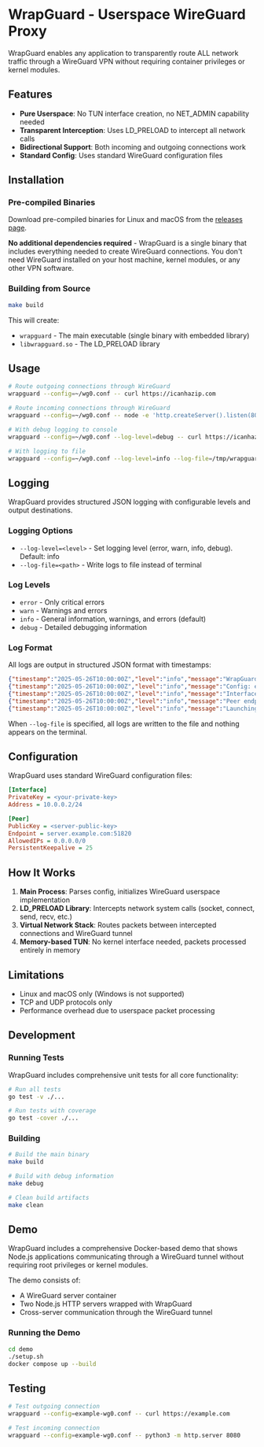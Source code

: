 # WrapGuard - Userspace WireGuard Proxy

WrapGuard enables any application to transparently route ALL network traffic through a WireGuard VPN without requiring container privileges or kernel modules.

## Features

- **Pure Userspace**: No TUN interface creation, no NET_ADMIN capability needed
- **Transparent Interception**: Uses LD_PRELOAD to intercept all network calls
- **Bidirectional Support**: Both incoming and outgoing connections work
- **Standard Config**: Uses standard WireGuard configuration files

## Installation

### Pre-compiled Binaries

Download pre-compiled binaries for Linux and macOS from the [releases page](https://github.com/puzed/wrapguard/releases).

**No additional dependencies required** - WrapGuard is a single binary that includes everything needed to create WireGuard connections. You don't need WireGuard installed on your host machine, kernel modules, or any other VPN software.

### Building from Source

```bash
make build
```

This will create:
- `wrapguard` - The main executable (single binary with embedded library)
- `libwrapguard.so` - The LD_PRELOAD library

## Usage

```bash
# Route outgoing connections through WireGuard
wrapguard --config=~/wg0.conf -- curl https://icanhazip.com

# Route incoming connections through WireGuard
wrapguard --config=~/wg0.conf -- node -e 'http.createServer().listen(8080)'

# With debug logging to console
wrapguard --config=~/wg0.conf --log-level=debug -- curl https://icanhazip.com

# With logging to file
wrapguard --config=~/wg0.conf --log-level=info --log-file=/tmp/wrapguard.log -- curl https://icanhazip.com
```

## Logging

WrapGuard provides structured JSON logging with configurable levels and output destinations.

### Logging Options

- `--log-level=<level>` - Set logging level (error, warn, info, debug). Default: info
- `--log-file=<path>` - Write logs to file instead of terminal

### Log Levels

- `error` - Only critical errors
- `warn` - Warnings and errors
- `info` - General information, warnings, and errors (default)
- `debug` - Detailed debugging information

### Log Format

All logs are output in structured JSON format with timestamps:

```json
{"timestamp":"2025-05-26T10:00:00Z","level":"info","message":"WrapGuard v1.0.0-dev initialized"}
{"timestamp":"2025-05-26T10:00:00Z","level":"info","message":"Config: example-wg0.conf"}
{"timestamp":"2025-05-26T10:00:00Z","level":"info","message":"Interface: 10.2.0.2/32"}
{"timestamp":"2025-05-26T10:00:00Z","level":"info","message":"Peer endpoint: 192.168.1.8:51820"}
{"timestamp":"2025-05-26T10:00:00Z","level":"info","message":"Launching: curl https://icanhazip.com"}
```

When `--log-file` is specified, all logs are written to the file and nothing appears on the terminal.

## Configuration

WrapGuard uses standard WireGuard configuration files:

```ini
[Interface]
PrivateKey = <your-private-key>
Address = 10.0.0.2/24

[Peer]
PublicKey = <server-public-key>
Endpoint = server.example.com:51820
AllowedIPs = 0.0.0.0/0
PersistentKeepalive = 25
```

## How It Works

1. **Main Process**: Parses config, initializes WireGuard userspace implementation
2. **LD_PRELOAD Library**: Intercepts network system calls (socket, connect, send, recv, etc.)
3. **Virtual Network Stack**: Routes packets between intercepted connections and WireGuard tunnel
4. **Memory-based TUN**: No kernel interface needed, packets processed entirely in memory

## Limitations

- Linux and macOS only (Windows is not supported)
- TCP and UDP protocols only
- Performance overhead due to userspace packet processing

## Development

### Running Tests

WrapGuard includes comprehensive unit tests for all core functionality:

```bash
# Run all tests
go test -v ./...

# Run tests with coverage
go test -cover ./...
```

### Building

```bash
# Build the main binary
make build

# Build with debug information
make debug

# Clean build artifacts
make clean
```

## Demo

WrapGuard includes a comprehensive Docker-based demo that shows Node.js applications communicating through a WireGuard tunnel without requiring root privileges or kernel modules.

The demo consists of:
- A WireGuard server container
- Two Node.js HTTP servers wrapped with WrapGuard
- Cross-server communication through the WireGuard tunnel

### Running the Demo

```bash
cd demo
./setup.sh
docker compose up --build
```

## Testing

```bash
# Test outgoing connection
wrapguard --config=example-wg0.conf -- curl https://example.com

# Test incoming connection
wrapguard --config=example-wg0.conf -- python3 -m http.server 8080
```
